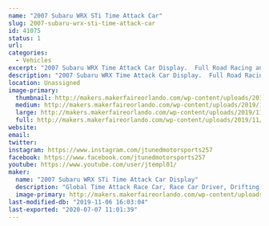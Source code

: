 ```yaml
---
name: "2007 Subaru WRX STi Time Attack Car"
slug: 2007-subaru-wrx-sti-time-attack-car
id: 41075
status: 1
url: 
categories:
  - Vehicles
excerpt: "2007 Subaru WRX Time Attack Car Display.  Full Road Racing and Time Attack Build that compete's all over the US in racing events.  Base out of Orlando FL."
description: "2007 Subaru WRX Time Attack Car Display.  Full Road Racing and Time Attack Build that compete's all over the US in racing events.  Base out of Orlando FL."
location: Unassigned
image-primary:
  thumbnail: http://makers.makerfaireorlando.com/wp-content/uploads/2019/11/20180512-BV8K7277-1-150x150.jpg
  medium: http://makers.makerfaireorlando.com/wp-content/uploads/2019/11/20180512-BV8K7277-1-300x200.jpg
  large: http://makers.makerfaireorlando.com/wp-content/uploads/2019/11/20180512-BV8K7277-1-1024x683.jpg
  full: http://makers.makerfaireorlando.com/wp-content/uploads/2019/11/20180512-BV8K7277-1.jpg
website: 
email: 
twitter: 
instagram: https://www.instagram.com/jtunedmotorsports257
facebook: https://www.facebook.com/jtunedmotorsports257
youtube: https://www.youtube.com/user/jtempl01/
maker:
  name: "2007 Subaru WRX STi Time Attack Car Display"
  description: "Global Time Attack Race Car, Race Car Driver, Drifting, Road Racing, Time Attack"
  image-primary: http://makers.makerfaireorlando.com/wp-content/uploads/2019/11/20180512-BV8K7277-1024x683.jpg
last-modified-db: "2019-11-06 16:03:04"
last-exported: "2020-07-07 11:01:39"
---
```


